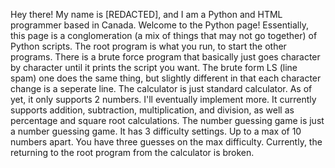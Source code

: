 Hey there! My name is [REDACTED], and I am a Python and HTML programmer based in Canada. 
Welcome to the Python page! 
Essentially, this page is a conglomeration (a mix of things that may not go together) of Python scripts. The root program is what you run, to start the other programs. 
There is a brute force program that basically just goes character by character until it prints the script you want. The brute form LS (line spam) one does the same thing, but slightly different in that each character change is a seperate line.
The calculator is just standard calculator. As of yet, it only supports 2 numbers. I'll eventually implement more. It currently supports addition, subtraction, multiplication, and division, as well as percentage and square root calculations. 
The number guessing game is just a number guessing game. It has 3 difficulty settings. Up to a max of 10 numbers apart. You have three guesses on the max difficulty. 
Currently, the returning to the root program from the calculator is broken. 
